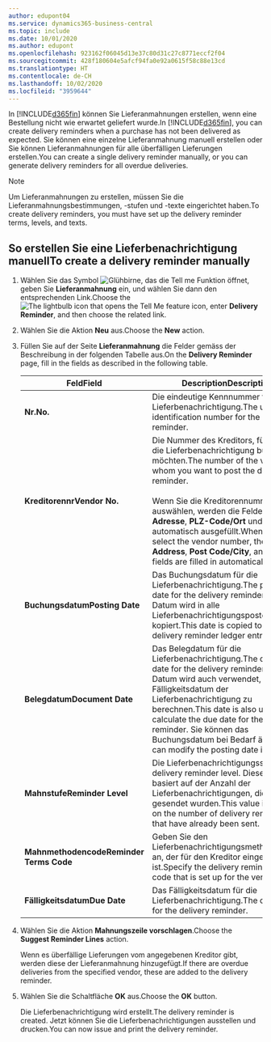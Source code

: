 ```yaml
---
author: edupont04
ms.service: dynamics365-business-central
ms.topic: include
ms.date: 10/01/2020
ms.author: edupont
ms.openlocfilehash: 923162f06045d13e37c80d31c27c8771eccf2f04
ms.sourcegitcommit: 428f180604e5afcf94fa0e92a0615f58c88e13cd
ms.translationtype: HT
ms.contentlocale: de-CH
ms.lasthandoff: 10/02/2020
ms.locfileid: "3959644"
---
```

<span data-ttu-id="c6043-101">In [!INCLUDE[d365fin](../../../includes/d365fin_md.md)] können Sie Lieferanmahnungen erstellen, wenn eine Bestellung nicht wie erwartet geliefert wurde.</span><span class="sxs-lookup"><span data-stu-id="c6043-101">In [!INCLUDE[d365fin](../../../includes/d365fin_md.md)], you can create delivery reminders when a purchase has not been delivered as expected.</span></span> <span data-ttu-id="c6043-102">Sie können eine einzelne Lieferanmahnung manuell erstellen oder Sie können Lieferanmahnungen für alle überfälligen Lieferungen erstellen.</span><span class="sxs-lookup"><span data-stu-id="c6043-102">You can create a single delivery reminder manually, or you can generate delivery reminders for all overdue deliveries.</span></span>  

> [!NOTE]
> <span data-ttu-id="c6043-103">Um Lieferanmahnungen zu erstellen, müssen Sie die Lieferanmahnungsbestimmungen, -stufen und -texte eingerichtet haben.</span><span class="sxs-lookup"><span data-stu-id="c6043-103">To create delivery reminders, you must have set up the delivery reminder terms, levels, and texts.</span></span>

## <a name="to-create-a-delivery-reminder-manually"></a><span data-ttu-id="c6043-104">So erstellen Sie eine Lieferbenachrichtigung manuell</span><span class="sxs-lookup"><span data-stu-id="c6043-104">To create a delivery reminder manually</span></span>  

1. <span data-ttu-id="c6043-105">Wählen Sie das Symbol ![Glühbirne, das die Tell me Funktion](../../../media/ui-search/search_small.png "Tell me-Funktion") öffnet, geben Sie **Lieferanmahnung** ein, und wählen Sie dann den entsprechenden Link.</span><span class="sxs-lookup"><span data-stu-id="c6043-105">Choose the ![The lightbulb icon that opens the Tell Me feature](../../../media/ui-search/search_small.png "Tell me what you want to do") icon, enter **Delivery Reminder**, and then choose the related link.</span></span>  
2. <span data-ttu-id="c6043-106">Wählen Sie die Aktion **Neu** aus.</span><span class="sxs-lookup"><span data-stu-id="c6043-106">Choose the **New** action.</span></span>  
3. <span data-ttu-id="c6043-107">Füllen Sie auf der Seite **Lieferanmahnung** die Felder gemäss der Beschreibung in der folgenden Tabelle aus.</span><span class="sxs-lookup"><span data-stu-id="c6043-107">On the **Delivery Reminder** page, fill in the fields as described in the following table.</span></span>  

    |<span data-ttu-id="c6043-108">Feld</span><span class="sxs-lookup"><span data-stu-id="c6043-108">Field</span></span>|<span data-ttu-id="c6043-109">Description</span><span class="sxs-lookup"><span data-stu-id="c6043-109">Description</span></span>|  
    |---------------------------------|---------------------------------------|  
    |<span data-ttu-id="c6043-110">**Nr.**</span><span class="sxs-lookup"><span data-stu-id="c6043-110">**No.**</span></span>|<span data-ttu-id="c6043-111">Die eindeutige Kennnummer für die Lieferbenachrichtigung.</span><span class="sxs-lookup"><span data-stu-id="c6043-111">The unique identification number for the delivery reminder.</span></span>|  
    |<span data-ttu-id="c6043-112">**Kreditorennr**</span><span class="sxs-lookup"><span data-stu-id="c6043-112">**Vendor No.**</span></span>|<span data-ttu-id="c6043-113">Die Nummer des Kreditors, für den Sie die Lieferbenachrichtigung buchen möchten.</span><span class="sxs-lookup"><span data-stu-id="c6043-113">The number of the vendor for whom you want to post the delivery reminder.</span></span><br /><br /> <span data-ttu-id="c6043-114">Wenn Sie die Kreditorennummer auswählen, werden die Felder **Name**, **Adresse**, **PLZ-Code/Ort** und **Kontakt** automatisch ausgefüllt.</span><span class="sxs-lookup"><span data-stu-id="c6043-114">When you select the vendor number, the **Name**, **Address**, **Post Code/City**, and **Contact** fields are filled in automatically.</span></span>|  
    |<span data-ttu-id="c6043-115">**Buchungsdatum**</span><span class="sxs-lookup"><span data-stu-id="c6043-115">**Posting Date**</span></span>|<span data-ttu-id="c6043-116">Das Buchungsdatum für die Lieferbenachrichtigung.</span><span class="sxs-lookup"><span data-stu-id="c6043-116">The posting date for the delivery reminder.</span></span> <span data-ttu-id="c6043-117">Dieses Datum wird in alle Lieferbenachrichtigungsposten kopiert.</span><span class="sxs-lookup"><span data-stu-id="c6043-117">This date is copied to all of the delivery reminder ledger entries.</span></span>|  
    |<span data-ttu-id="c6043-118">**Belegdatum**</span><span class="sxs-lookup"><span data-stu-id="c6043-118">**Document Date**</span></span>|<span data-ttu-id="c6043-119">Das Belegdatum für die Lieferbenachrichtigung.</span><span class="sxs-lookup"><span data-stu-id="c6043-119">The document date for the delivery reminder.</span></span> <span data-ttu-id="c6043-120">Dieses Datum wird auch verwendet, um das Fälligkeitsdatum der Lieferbenachrichtigung zu berechnen.</span><span class="sxs-lookup"><span data-stu-id="c6043-120">This date is also used to calculate the due date for the delivery reminder.</span></span> <span data-ttu-id="c6043-121">Sie können das Buchungsdatum bei Bedarf ändern.</span><span class="sxs-lookup"><span data-stu-id="c6043-121">You can modify the posting date if required.</span></span>|  
    |<span data-ttu-id="c6043-122">**Mahnstufe**</span><span class="sxs-lookup"><span data-stu-id="c6043-122">**Reminder Level**</span></span>|<span data-ttu-id="c6043-123">Die Lieferbenachrichtigungsstufe.</span><span class="sxs-lookup"><span data-stu-id="c6043-123">The delivery reminder level.</span></span> <span data-ttu-id="c6043-124">Dieser Wert basiert auf der Anzahl der Lieferbenachrichtigungen, die bereits gesendet wurden.</span><span class="sxs-lookup"><span data-stu-id="c6043-124">This value is based on the number of delivery reminders that have already been sent.</span></span>|  
    |<span data-ttu-id="c6043-125">**Mahnmethodencode**</span><span class="sxs-lookup"><span data-stu-id="c6043-125">**Reminder Terms Code**</span></span>|<span data-ttu-id="c6043-126">Geben Sie den Lieferbenachrichtigungsmethodencode an, der für den Kreditor eingerichtet ist.</span><span class="sxs-lookup"><span data-stu-id="c6043-126">Specify the delivery reminder terms code that is set up for the vendor.</span></span>|  
    |<span data-ttu-id="c6043-127">**Fälligkeitsdatum**</span><span class="sxs-lookup"><span data-stu-id="c6043-127">**Due Date**</span></span>|<span data-ttu-id="c6043-128">Das Fälligkeitsdatum für die Lieferbenachrichtigung.</span><span class="sxs-lookup"><span data-stu-id="c6043-128">The due date for the delivery reminder.</span></span>|  

4. <span data-ttu-id="c6043-129">Wählen Sie die Aktion **Mahnungszeile vorschlagen**.</span><span class="sxs-lookup"><span data-stu-id="c6043-129">Choose the **Suggest Reminder Lines** action.</span></span>  

    <span data-ttu-id="c6043-130">Wenn es überfällige Lieferungen vom angegebenen Kreditor gibt, werden diese der Lieferanmahnung hinzugefügt.</span><span class="sxs-lookup"><span data-stu-id="c6043-130">If there are overdue deliveries from the specified vendor, these are added to the delivery reminder.</span></span>  

5. <span data-ttu-id="c6043-131">Wählen Sie die Schaltfläche **OK** aus.</span><span class="sxs-lookup"><span data-stu-id="c6043-131">Choose the **OK** button.</span></span>  

    <span data-ttu-id="c6043-132">Die Lieferbenachrichtigung wird erstellt.</span><span class="sxs-lookup"><span data-stu-id="c6043-132">The delivery reminder is created.</span></span> <span data-ttu-id="c6043-133">Jetzt können Sie die Lieferbenachrichtigungen ausstellen und drucken.</span><span class="sxs-lookup"><span data-stu-id="c6043-133">You can now issue and print the delivery reminder.</span></span>  
